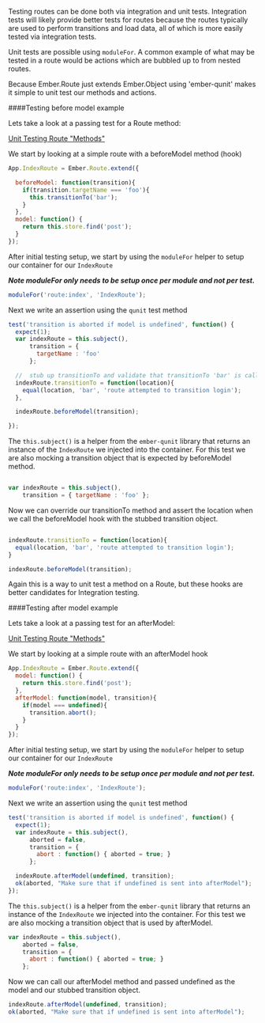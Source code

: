 Testing routes can be done both via integration and unit tests. Integration tests will likely provide better tests for routes because the routes typically are used to perform transitions and load data, all of which is more easily tested via integration tests.

Unit tests are possible using `moduleFor`. A common example of what may be tested in a route would be actions which are bubbled up to from nested routes.

Because Ember.Route just extends Ember.Object using 'ember-qunit' makes it simple to unit test our methods and actions.

####Testing before model example

Lets take a look at a passing test for a Route method:

<a class="jsbin-embed" href="http://jsbin.com/qoyinucu/1/embed?javascript">Unit Testing Route "Methods"</a>
<script src="http://static.jsbin.com/js/embed.js"></script>

We start by looking at a simple route with a beforeModel method (hook)

```javascript
App.IndexRoute = Ember.Route.extend({

  beforeModel: function(transition){
    if(transition.targetName === 'foo'){
      this.transitionTo('bar');
    }
  },
  model: function() {
    return this.store.find('post');
  }
});
```
After initial testing setup, we start by using the `moduleFor` helper to setup our container for our `IndexRoute`

***Note moduleFor only needs to be setup once per module and not per test.***

```javascript
moduleFor('route:index', 'IndexRoute');
```
Next we write an assertion using the `qunit` test method

```javascript
test('transition is aborted if model is undefined', function() {
  expect(1);
  var indexRoute = this.subject(),
      transition = {
        targetName : 'foo'
      };

  //  stub up transitionTo and validate that transitionTo 'bar' is called
  indexRoute.transitionTo = function(location){
    equal(location, 'bar', 'route attempted to transition login');
  },

  indexRoute.beforeModel(transition);

});
```
The `this.subject()` is a helper from the `ember-qunit` library that returns an instance of the `IndexRoute` we injected into the container. For this test we are also mocking a transition object that is expected by beforeModel method.

```javascript

var indexRoute = this.subject(),
    transition = { targetName : 'foo' };

```

Now we can override our transitionTo method and assert the location when we call the beforeModel hook with the stubbed transition object.

```javascript

indexRoute.transitionTo = function(location){
  equal(location, 'bar', 'route attempted to transition login');
}

indexRoute.beforeModel(transition);

```

Again this is a way to unit test a method on a Route, but these hooks are better candidates for Integration testing.

####Testing after model example

Lets take a look at a passing test for an afterModel:

<a class="jsbin-embed" href="http://jsbin.com/qoyinucu/1/embed?javascript">Unit Testing Route "Methods"</a>
<script src="http://static.jsbin.com/js/embed.js"></script>

We start by looking at a simple route with an afterModel hook

```javascript
App.IndexRoute = Ember.Route.extend({
  model: function() {
    return this.store.find('post');
  },
  afterModel: function(model, transition){
    if(model === undefined){
      transition.abort();
    }
  }
});
```
After initial testing setup, we start by using the `moduleFor` helper to setup our container for our `IndexRoute`

***Note moduleFor only needs to be setup once per module and not per test.***

```javascript
moduleFor('route:index', 'IndexRoute');
```
Next we write an assertion using the `qunit` test method

```javascript
test('transition is aborted if model is undefined', function() {
  expect(1);
  var indexRoute = this.subject(),
      aborted = false,
      transition = {
        abort : function() { aborted = true; }
      };

  indexRoute.afterModel(undefined, transition);
  ok(aborted, "Make sure that if undefined is sent into afterModel");
});
```
The `this.subject()` is a helper from the `ember-qunit` library that returns an instance of the `IndexRoute` we injected into the container. For this test we are also mocking a transition object that is used by afterModel.

```javascript
var indexRoute = this.subject(),
    aborted = false,
    transition = {
      abort : function() { aborted = true; }
    };

```

Now we can call our afterModel method and passed undefined as the model and our stubbed transition object.

```javascript
indexRoute.afterModel(undefined, transition);
ok(aborted, "Make sure that if undefined is sent into afterModel");

```

